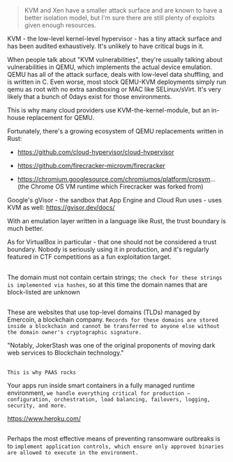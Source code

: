 ##
> KVM and Xen have a smaller attack surface and are known to have a better isolation model, but I'm sure there are still plenty of exploits given enough resources.

KVM - the low-level kernel-level hypervisor - has a tiny attack surface and has been audited exhaustively. It's unlikely to have critical bugs in it.

When people talk about "KVM vulnerabilities", they're usually talking about vulnerabilities in QEMU, which implements the actual device emulation. QEMU has all of the attack surface, deals with low-level data shuffling, and is written in C. Even worse, most stock QEMU-KVM deployments simply run qemu as root with no extra sandboxing or MAC like SELinux/sVirt. It's very likely that a bunch of 0days exist for those environments.

This is why many cloud providers use KVM-the-kernel-module, but an in-house replacement for QEMU.

Fortunately, there's a growing ecosystem of QEMU replacements written in Rust:

- https://github.com/cloud-hypervisor/cloud-hypervisor

- https://github.com/firecracker-microvm/firecracker

- https://chromium.googlesource.com/chromiumos/platform/crosvm... (the Chrome OS VM runtime which Firecracker was forked from)

Google's gVisor - the sandbox that App Engine and Cloud Run uses - uses KVM as well: https://gvisor.dev/docs/

With an emulation layer written in a language like Rust, the trust boundary is much better.

As for VirtualBox in particular - that one should not be considered a trust boundary. Nobody is seriously using it in production, and it's regularly featured in CTF competitions as a fun exploitation target. 

##
The domain must not contain certain strings; ```the check for these strings is implemented via hashes```, so at this time the domain names that are block-listed are unknown

##
These are websites that use top-level domains (TLDs) managed by Emercoin, a blockchain company. ```Records for these domains are stored inside a blockchain and cannot be transferred to anyone else without the domain owner's cryptographic signature.```

"Notably, JokerStash was one of the original proponents of moving dark web services to Blockchain technology."

##
```This is why PAAS rocks```

Your apps run inside smart containers in a fully managed runtime environment, ```we handle everything critical for production — configuration, orchestration, load balancing, failovers, logging, security, and more.```

https://www.heroku.com/

##
Perhaps the most effective means of preventing ransomware outbreaks is to ```implement application controls, which ensure only approved binaries are allowed to execute in the environment.```


##
